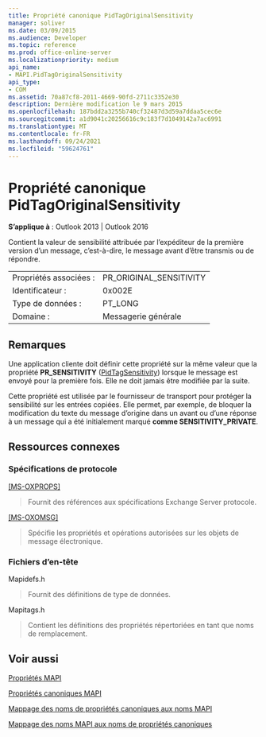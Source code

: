 ```yaml
---
title: Propriété canonique PidTagOriginalSensitivity
manager: soliver
ms.date: 03/09/2015
ms.audience: Developer
ms.topic: reference
ms.prod: office-online-server
ms.localizationpriority: medium
api_name:
- MAPI.PidTagOriginalSensitivity
api_type:
- COM
ms.assetid: 70a87cf8-2011-4669-90fd-2711c3352e30
description: Dernière modification le 9 mars 2015
ms.openlocfilehash: 187bdd2a3255b740cf32487d3d59a7ddaa5cec6e
ms.sourcegitcommit: a1d9041c20256616c9c183f7d1049142a7ac6991
ms.translationtype: MT
ms.contentlocale: fr-FR
ms.lasthandoff: 09/24/2021
ms.locfileid: "59624761"
---
```

# <a name="pidtagoriginalsensitivity-canonical-property"></a>Propriété canonique PidTagOriginalSensitivity

  
  
**S’applique à** : Outlook 2013 | Outlook 2016 
  
Contient la valeur de sensibilité attribuée par l’expéditeur de la première version d’un message, c’est-à-dire, le message avant d’être transmis ou de répondre.
  
|||
|:-----|:-----|
|Propriétés associées :  <br/> |PR_ORIGINAL_SENSITIVITY  <br/> |
|Identificateur :  <br/> |0x002E  <br/> |
|Type de données :  <br/> |PT_LONG  <br/> |
|Domaine :  <br/> |Messagerie générale  <br/> |
   
## <a name="remarks"></a>Remarques

Une application cliente doit définir cette propriété sur la même valeur que la propriété **PR_SENSITIVITY** ([PidTagSensitivity](pidtagsensitivity-canonical-property.md)) lorsque le message est envoyé pour la première fois. Elle ne doit jamais être modifiée par la suite.
  
Cette propriété est utilisée par le fournisseur de transport pour protéger la sensibilité sur les entrées copiées. Elle permet, par exemple, de bloquer la modification du texte du message d’origine dans un avant ou d’une réponse à un message qui a été initialement marqué **comme SENSITIVITY_PRIVATE**.
  
## <a name="related-resources"></a>Ressources connexes

### <a name="protocol-specifications"></a>Spécifications de protocole

[[MS-OXPROPS]](https://msdn.microsoft.com/library/f6ab1613-aefe-447d-a49c-18217230b148%28Office.15%29.aspx)
  
> Fournit des références aux spécifications Exchange Server protocole.
    
[[MS-OXOMSG]](https://msdn.microsoft.com/library/daa9120f-f325-4afb-a738-28f91049ab3c%28Office.15%29.aspx)
  
> Spécifie les propriétés et opérations autorisées sur les objets de message électronique.
    
### <a name="header-files"></a>Fichiers d’en-tête

Mapidefs.h
  
> Fournit des définitions de type de données.
    
Mapitags.h
  
> Contient les définitions des propriétés répertoriées en tant que noms de remplacement.
    
## <a name="see-also"></a>Voir aussi



[Propriétés MAPI](mapi-properties.md)
  
[Propriétés canoniques MAPI](mapi-canonical-properties.md)
  
[Mappage des noms de propriétés canoniques aux noms MAPI](mapping-canonical-property-names-to-mapi-names.md)
  
[Mappage des noms MAPI aux noms de propriétés canoniques](mapping-mapi-names-to-canonical-property-names.md)

